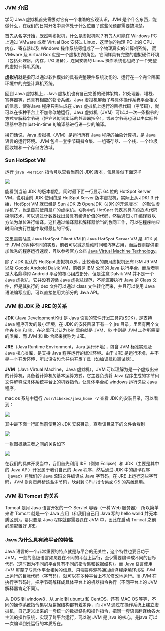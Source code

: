 ### JVM 介绍

学习 Java 虚拟机首先需要对它有一个准确的宏观认识，JVM 是个什么东西，能做什么，在我们的日常开发中具体处于什么位置？这些问题都需要搞清楚。

首先从名字开始，既然叫虚拟机，什么是虚拟机呢？有的人可能在 Windows PC 上通过 VMware 或者 Virtual Box 安装过 Linux，这里你的物理 PC 上的 CPU、内存、寄存器以及 Windows 操作系统等组成了一个物理真实的计算机系统， 而 VMware 及 Virtual Box 就是一个虚拟机的角色，它同样具有完整的虚拟硬件环境（包括处理器，内存，I/O 设备），连同安装的 Linux 操作系统也组成了一个完整的虚拟计算机系统。

**虚拟机**就是指可以通过软件模拟的具有完整硬件系统功能的、运行在一个完全隔离环境中的完整计算机系统。

回到 Java 虚拟机上，Java 虚拟机也有自己完善的硬体架构，如处理器、堆栈、寄存器等，还具有相应的指令系统。Java 虚拟机屏蔽了与具体操作系统平台相关的信息，使得Java 程序只需生成在 Java 虚拟机上运行的目标代码（字节码），就可以在多种平台上不加修改地运行。Java 虚拟机（JVM）可以以一次一条指令的方式来解释字节码（把它映射到实际的处理器指令），或者字节码也可以由实际处理器中称作 just-in-time 的编译器进行进一步的编译。

换句话说，Java 虚拟机（JVM）是运行所有 Java 程序的抽象计算机，是 Java 语言的运行环境。JVM 包括一套字节码指令集、一组寄存器、一个栈、一个垃圾回收堆和一个存储方法域。

### Sun HotSpot VM

运行 `java -version` 指令可以查看当前的 JDK 版本，信息类似下面这样

![](http://ochyazsr6.bkt.clouddn.com/fb2e59e5170d40d1bef0d1e5b64a20db.jpg)

能看到当前 JDK 的版本信息，同时最下面一行显示 64 位的 HotSpot Server VM，说明当前 JDK 使用的是 HotSpot Server 版本虚拟机，实际上从 JDK1.3 开始，HotSpot VM 就已经是 Sun JDK 及 OpenJDK（JDK 的开源版本） 的默认虚拟机了，也是目前使用最广的虚拟机。名称中的 HotSpot 代表其具有的热点代码探测技术，可以通过计数器找出最具有编译价值的代码，然后通知 JIT 编译器以方法为单位进行编译。这样通过编译器和解释器恰当的协同工作，可以在程序响应时间和执行性能中取得最佳的平衡。

这里需要注意 Java HotSpot Client VM 和 Java HotSpot Server VM 是 JDK 关于 JVM 的两种不同的实现，前者可以减少启动时间和内存占用，而后者则提供更加优秀的程序运行速度，可以参考官方文档 [Java Virtual Machine Technology](https://docs.oracle.com/javase/8/docs/technotes/guides/vm/index.html)。

除了 JDK 默认的 HotSpot 虚拟机以外，比较著名的商用虚拟机还有 IBM J9 VM 以及 Google Android Dalvik VM，前者是 IBM 公司的 Java 执行平台，而后者则是大名鼎鼎的 Android 平台的核心组成部分，但是注意 Dalvik VM 并不是一个 Java 虚拟机，它并没有遵循 Java 虚拟机规范，不能直接执行 Java 的 Class 文件，但是其执行的 dex 文件可以通过 class 文件转化而来，并且可以使用 Java 语法编写应用，可以直接使用大部分的 Java API。


### JVM 和 JDK 及 JRE 的关系

**JDK**  (Java Development Kit) 是 Java 语言的软件开发工具包(SDK)，是支持 Java 程序开发的最小环境。在 JDK 的安装目录下有一个 jre 目录，里面有两个文件夹 bin 和 lib，在这里可以认为 bin 里的就是 JVM，lib 中则是 JVM 工作所需要的类库，而 JVM 和 lib 合起来就称为 JRE。

**JRE**（Java Runtime Environment，Java 运行环境），包含 JVM 标准实现及 Java 核心类库，是支持 Java 程序运行的标准环境。由于 JRE 是运行环境，并不是一个开发环境，所以没有包含任何开发工具（如编译器和调试器）。

**JVM**（Java Virtual Machine，Java 虚拟机），JVM 可以理解为是一个虚拟出来的计算机，具备着计算机的基本运算方式，它主要负责将 Java 程序生成的字节码文件解释成具体系统平台上的机器指令。让具体平台如 windows 运行这些 Java 程序。

mac os 系统中运行 `/usr/libexec/java_home -V` 查看 JDK 的安装目录，可以看到：

![](http://ochyazsr6.bkt.clouddn.com/3c332a43550fb339a99c5ccde03314ab.jpg)

其中最下面一行即当前使用的 JDK 安装目录，查看该目录下的文件会看到

![](http://ochyazsr6.bkt.clouddn.com/05623831c93a881eaeaea092ee448de7.jpg)

一张图概括三者之间的关系如下

![](http://ochyazsr6.bkt.clouddn.com/81073a7e37ff8d0f900820886720b761.jpg)


在我们的具体开发当中，我们首先利用 IDE（例如 Eclipse）和 JDK（主要是其中的 Java API）开发属于我们自己的 Java 程序，然后通过 JDK 中的编译程序（javac）将我们的 Java 源码文件编译成 Java 字节码，在 JRE 上运行这些字节码，JVM 则负责解析这些字节码，映射到 CPU 指令集或 OS 的系统调用。


### JVM 和 Tomcat 的关系

Tomcat 是用 Java 语言开发的一个 Servlet 容器（一种 Web 服务器），所以简单来讲 Tomcat 就是一个 Java 应用（和我们自己用 Java 写的 hello world 并无本质区别）。那只要是 Java 程序就都需要跑在 JVM 中，因此在启动 Tomcat 之前必须配置好 JRE。



### Java 为什么具有跨平台的特性

Java 语言的一个非常重要的特点就是与平台的无关性，这个特性也要归功于 JVM。一般的高级语言如果要在不同的平台上运行，至少需要编译成不同的目标代码（这时因为不同的平台具有不同的指令集和数据结构）。而 Java 语言使用 JVM 屏蔽了与具体平台相关的信息，只需要将源码通过编译程序编译成在 JVM 上运行的目标代码（字节码），就可以在多种平台上不加修改地运行。而 JVM 在执行字节码时，把字节码解释成具体平台上的机器指令执行（不同平台上的 JVM 解释器肯定不同）。

从 DOS 到 window8，从 unix 到 ubuntu 和 CentOS，还有 MAC OS 等等，不同的操作系统指令集以及数据结构都有着差异，而 JVM 通过在操作系统上建立虚拟机，自己定义出来的一套统一的数据结构和操作指令，把同一套语言翻译给各大主流的操作系统，实现了跨平台运行，可以说 JVM 是 java 的核心，是java 可以一次编译到处运行的本质所在。
